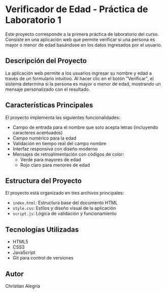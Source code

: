 # Verificador de Edad - Práctica de Laboratorio 1

Este proyecto corresponde a la primera práctica de laboratorio del curso. Consiste en una aplicación web que permite verificar si una persona es mayor o menor de edad basándose en los datos ingresados por el usuario.

## Descripción del Proyecto

La aplicación web permite a los usuarios ingresar su nombre y edad a través de un formulario intuitivo. Al hacer clic en el botón "Verificar", el sistema determina si la persona es mayor o menor de edad, mostrando un mensaje personalizado con el resultado.

## Características Principales

El proyecto implementa las siguientes funcionalidades:

- Campo de entrada para el nombre que solo acepta letras (incluyendo caracteres acentuados)
- Campo numérico para la edad
- Validación en tiempo real del campo nombre
- Interfaz responsiva con diseño moderno
- Mensajes de retroalimentación con códigos de color:
  - Verde para mayores de edad
  - Rojo claro para menores de edad

## Estructura del Proyecto

El proyecto está organizado en tres archivos principales:

- `index.html`: Estructura base del documento HTML
- `style.css`: Estilos y diseño visual de la aplicación
- `script.js`: Lógica de validación y funcionamiento

## Tecnologías Utilizadas

- HTML5
- CSS3
- JavaScript
- Git para control de versiones

## Autor

Christian Alegria
